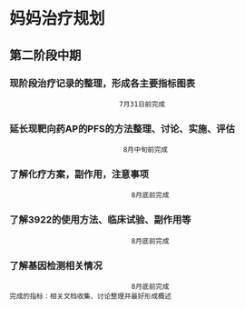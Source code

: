 # 妈妈治疗规划
## 第二阶段中期
### 现阶段治疗记录的整理，形成各主要指标图表          
                               7月31日前完成
### 延长现靶向药AP的PFS的方法整理、讨论、实施、评估  
                                8月中旬前完成
### 了解化疗方案，副作用，注意事项
                                  8月底前完成
### 了解3922的使用方法、临床试验、副作用等                
                                  8月底前完成
### 了解基因检测相关情况
                                  8月底前完成
    完成的指标：相关文档收集、讨论整理并最好形成概述

